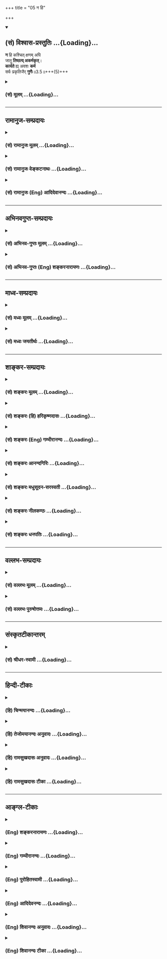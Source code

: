+++
title = "05 न हि"

+++
<div class="js_include" newlevelforh1="2" title="(सं) विश्वास-प्रस्तुतिः" unfilled url="/purANam_vaiShNavam/mahAbhAratam/06-bhIShma-parva/03-bhagavad-gItA-parva/saMskRtam/vishvAsa-prastutiH/03_karma-yogaH/05_na_hi.md">
<details open><summary><h2>(सं) विश्वास-प्रस्तुतिः ...{Loading}...</h2></summary>

**न** हि कश्चित् क्षणम् अपि  
जातु **तिष्ठत्य् अकर्मकृत्**।  
**कार्यते** ह्य् अवशः **कर्म**  
सर्वः प्रकृतिजैर् **गुणैः**॥3.5॥+++(5)+++
</details>
</div>
<div class="js_include collapsed" newlevelforh1="3" title="(सं) मूलम्" unfilled url="/purANam_vaiShNavam/mahAbhAratam/06-bhIShma-parva/03-bhagavad-gItA-parva/saMskRtam/mUlam/03_karma-yogaH/05_na_hi.md">
<details><summary><h3>(सं) मूलम् ...{Loading}...</h3></summary>

न हि कश्चित्क्षणमपि जातु तिष्ठत्यकर्मकृत्।  
कार्यते ह्यवशः कर्म सर्वः प्रकृतिजैर्गुणैः।।3.5।।
</details>
</div>


_________________
## रामानुज-सम्प्रदायः
<div class="js_include collapsed" newlevelforh1="3" title="(सं) रामानुजः मूलम्" unfilled url="/purANam_vaiShNavam/mahAbhAratam/06-bhIShma-parva/03-bhagavad-gItA-parva/saMskRtam/rAmAnujaH/mUlam/03_karma-yogaH/05_na_hi.md">
<details><summary><h3>(सं) रामानुजः मूलम् ...{Loading}...</h3></summary>

।।3.5।।**न हि** अस्मिन् लोके वर्तमानः पुरुषः **कश्चित्** कदाचित् **अपि**
कर्म अकुर्वाणः **तिष्ठति।**न किञ्चित्करोमि इति व्यवसितः अपि **सर्वः**
पुरुषः **प्रकृति**समुद्भवैः सत्त्वरजस्तमोभिः प्राक्तनकर्मानुगुणं
प्रवृद्धैः **गुणैः** स्वोचितं **कर्म** प्रति **अवशः कार्यते**
प्रवर्त्यते। अत उक्तलक्षणेन कर्मयोगेन प्राचीनं पापसञ्चयं नाशयित्वा
गुणांश्च सत्त्वादीन् वशे कृत्वा निर्मलान्तःकरणेन संपाद्यो
ज्ञानयोगः। अन्यथा ज्ञानयोगाय प्रवृत्तः अपि मिथ्याचारो भवति इति आह

</details>
</div>
<div class="js_include collapsed" newlevelforh1="3" title="(सं) रामानुजः वेङ्कटनाथः" unfilled url="/purANam_vaiShNavam/mahAbhAratam/06-bhIShma-parva/03-bhagavad-gItA-parva/saMskRtam/rAmAnujaH/venkaTanAthaH/03_karma-yogaH/05_na_hi.md">
<details><summary><h3>(सं) रामानुजः वेङ्कटनाथः ...{Loading}...</h3></summary>

  
  
।।3.5।। अनन्वयवशङ्कां परिहरन्ननन्तरश्लोकमवतारयति एतदेवेति।
परमपुरुषाराधनवेषस्य कर्मणस्त्यागे ज्ञाननिष्ठाया
दुस्सम्पादत्वमेवेत्यर्थः। प्रथमो हिशब्दः पूर्वश्लोकार्थोपपादनद्योतकः।
द्वितीयस्त्वेतच्छ्लोकपूर्वार्धोक्तोपपादनार्थः। प्रकरणारम्भेलोकेऽस्मिन्
3।3 इत्युक्ताधिकारिवैचित्र्यमपिकश्चित्सर्वः इत्याभ्यामभिप्रेतमिति
ज्ञापनायअस्मिन् लोके इत्युक्तम्। जातुशब्दो दिवसादिस्थूलकालपरः।
क्षणशब्दस्त्वत्रक्षणो व्यापारवैकल्ये कालभेदाल्पकालयोः
इत्यनेकार्थपाठात्तदन्तर्गताल्पकालविषय इत्यपौनरुक्त्यम्।
तदुभयसङ्ग्रहेणकदाचिदपीत्युक्तम्। प्रलयादिदशाव्यतिरिक्ते सर्वस्मिन् काल
इत्यर्थः। स्वपतोऽपि हि स्वापाख्यं कर्म अत एव हि तत्र
देशकालादिनियमेनानुज्ञाप्रतिषेधौ भवतः। अकर्मकृत् इत्यत्राकर्मणः कर्ता न
विवक्षितः किन्तु कर्मणोऽकर्तेति व्यञ्जनायकर्माकुर्वाण इत्युक्तम्।
सर्वशब्दाभिप्रेतमाह न किञ्चित्करोमीति व्यवसितोऽपीति। अयं
चार्थःकर्मेन्द्रियाणि संयम्य इत्युत्तरश्लोके व्यक्तो भविष्यति।
प्रकृतिजत्वेन विशेषणात् सत्त्वरजस्तमोभिरिति विशेषलाभः। प्रकृतौ नित्यं
विद्यमानानां कथं प्रकृतिजत्वमित्यत्रोक्तंप्राचीनेत्यादि। तदा चाहुः
कर्मवश्या गुणा ह्येते सत्त्वाद्याः पृथिवीपते वि.पु.2।13।70 इति। एतेन
कर्मयोगतनूकृतगुणकज्ञाननिष्ठव्यवच्छेदः। स्वोचितशब्देन तृतीयषट्के
वक्ष्यमाणः प्रकारो दर्शितः। स्वशब्दोऽत्र गुणपरःअवशः सर्वः
इत्युद्देश्यविशेषणत्वभ्रमव्युदासायअवशः कार्यते इत्युक्तम्। कार्यते
इत्यस्य प्रयोज्यकर्मपरत्वव्युदासेन
प्रयोज्यकर्तृविषयत्वव्यक्त्यर्थंप्रवर्त्यत इत्युक्तम्।
व्याख्यातश्लोकद्वयतात्पर्यमाह अत इति। अतः गुणपरतन्त्रतया कर्मयोगमन्तरेण
ज्ञानयोगस्य दुस्सम्पादत्वादित्यर्थः। पापनाशाद्गुणवशीकरणम् तच्च
मोक्षार्थप्रवृत्त्यनुकूलत्वम्। रजस्तमःप्राचुर्यनिवृत्तिर्वा
तत्कार्यरागद्वेषाद्यभावो वा निर्मलत्वमिहाभिप्रेतम्।  
  

</details>
</div>
<div class="js_include collapsed" newlevelforh1="3" title="(सं) रामानुजः (Eng) आदिदेवानन्दः" unfilled url="/purANam_vaiShNavam/mahAbhAratam/06-bhIShma-parva/03-bhagavad-gItA-parva/saMskRtam/rAmAnujaH/english/AdidevAnandaH/03_karma-yogaH/05_na_hi.md">
<details><summary><h3>(सं) रामानुजः (Eng) आदिदेवानन्दः ...{Loading}...</h3></summary>

3.5 In this world, no man can rest without doing work; for every person,
even though he may have determined, 'I will not do anything,' is caused
to act, i.e., is compelled to act according to the Gunas born of
Prakrti. The Gunas are Sattva, Rajas and Tamas which increase in
accordance with his old Karma. Conseently, Jnana Yoga can be attained
only by means of a purified inner organ after annulling the old
accumulation of sins by means of Karma Yoga of the aforesaid
characteristics and bringing Sattva and other Gunas under control.
Otherwise, one who engages oneself in Jnana Yoga becomes a hypocrite:

</details>
</div>


_________________
## अभिनवगुप्त-सम्प्रदायः
<div class="js_include collapsed" newlevelforh1="3" title="(सं) अभिनव-गुप्तः मूलम्" unfilled url="/purANam_vaiShNavam/mahAbhAratam/06-bhIShma-parva/03-bhagavad-gItA-parva/saMskRtam/abhinava-guptaH/mUlam/03_karma-yogaH/05_na_hi.md">
<details><summary><h3>(सं) अभिनव-गुप्तः मूलम् ...{Loading}...</h3></summary>

।।3.4 3.5।। तथा हि न कर्मणामिति। न हीति। ज्ञानं कर्मणा रहितं न भवति कर्म
च कौशलोपेतं ज्ञानरहितं न भवति इत्येकमेव वस्तु ज्ञानकर्मणी। तथाचोक्तम्। न
क्रियारहितं ज्ञानं न ज्ञानरहिता क्रिया।  
  
ज्ञानक्रियाविनिष्पन्न आचार्यः पशुपाशहा।। इति तस्मात् ज्ञानान्तर्वर्ति
कर्म अपरिहार्यम्। यतः परवश एव कायवाङ्मनसां परिस्पन्दात्मकत्वात् अवश्यं
किञ्चित्करोति।

</details>
</div>
<div class="js_include collapsed" newlevelforh1="3" title="(सं) अभिनव-गुप्तः (Eng) शङ्करनारायणः" unfilled url="/purANam_vaiShNavam/mahAbhAratam/06-bhIShma-parva/03-bhagavad-gItA-parva/saMskRtam/abhinava-guptaH/english/shankaranArAyaNaH/03_karma-yogaH/05_na_hi.md">
<details><summary><h3>(सं) अभिनव-गुप्तः (Eng) शङ्करनारायणः ...{Loading}...</h3></summary>

3.4-5 Na karmanam etc Na hi etc. Knowledge, deserted by action, does not
exist; and the action, combined with dexterity does not exist, \[if it
is\] deserted by knowledge. Therefore knowledge and action constitute
one and the same thing. Hence it has been delclared : 'Knowledge is not
deserted by action and action is not deserted by knowledge. \[Hence\] a
teacher who is well accomplished in knowledge and action, is the cutter
of the fetters of the fettered'. Therefore the action that is included
within the knowledge cannot be avoided. For, the body, the organ of
speech and the mind are, by nature, in a perpetual motion; and hence an
individual, being simply under the control of other than himself,
necessarily performs one action or the other. For, the body, the
speech-organ and the mind are of the nature of throbing.

</details>
</div>


_________________
## माध्व-सम्प्रदायः
<div class="js_include collapsed" newlevelforh1="3" title="(सं) मध्वः मूलम्" unfilled url="/purANam_vaiShNavam/mahAbhAratam/06-bhIShma-parva/03-bhagavad-gItA-parva/saMskRtam/madhvaH/mUlam/03_karma-yogaH/05_na_hi.md">
<details><summary><h3>(सं) मध्वः मूलम् ...{Loading}...</h3></summary>

।।3.5।। न तु कर्माणि सर्वात्मना त्यक्तुं शक्यानीत्याह न हीति।

</details>
</div>
<div class="js_include collapsed" newlevelforh1="3" title="(सं) मध्वः जयतीर्थः" unfilled url="/purANam_vaiShNavam/mahAbhAratam/06-bhIShma-parva/03-bhagavad-gItA-parva/saMskRtam/madhvaH/jayatIrthaH/03_karma-yogaH/05_na_hi.md">
<details><summary><h3>(सं) मध्वः जयतीर्थः ...{Loading}...</h3></summary>

।।3.5।। ज्ञानरहितात् कर्मत्यागरूपाद्यत्याश्रमात्सिद्धिं न समधिगच्छति 3।4
इति किल पूर्वमुक्तम् तत्रहेत्वाकाङ्क्षायां न हि कश्चिदित्युच्यते इति
व्याख्यानमसदिति भावेन श्लोकतात्पर्यमाह **न त्वि**ति। न ह्यत्र
ज्ञानस्यावश्यकत्वे किञ्चिदुच्यते। नापि यज्ञादिकर्माकरणस्यासम्भवोऽभिधीयते
येन प्रकृतसङ्गतिः स्यात् किन्तु शरीरयात्राद्यर्थानां
कर्मणामपरिहार्यत्वम्। अतो नेदं व्याख्यानं अपि तर्हिकर्मणा बध्यते जन्तुः
म.भा.12।241।7 इति स्मृतिमाश्रित्य यस्तृतीयः पक्षस्तमाशङ्क्ययज्ञार्थात्
3।9 इति स्मृतेरर्थसङ्कोचं वक्ष्यति तत्र कुतः स्मृतेरर्थसङ्कोचः
इत्याकाङ्क्षा स्यात् तामपाकर्तुमुपोद्धातन्यायेन
कर्मशब्दस्तावदसङ्कुचितार्थः परेणाप्यङ्गीकर्तुमशक्य इति प्रतिपादयितुं
कर्माणि सर्वात्मना त्यक्तुं नैव शक्यानीत्यनेनाहेति भावः।

</details>
</div>


_________________
## शाङ्कर-सम्प्रदायः
<div class="js_include collapsed" newlevelforh1="3" title="(सं) शङ्करः मूलम्" unfilled url="/purANam_vaiShNavam/mahAbhAratam/06-bhIShma-parva/03-bhagavad-gItA-parva/saMskRtam/shankaraH/mUlam/03_karma-yogaH/05_na_hi.md">
<details><summary><h3>(सं) शङ्करः मूलम् ...{Loading}...</h3></summary>

।।3.5।। **न हि** यस्मात् **क्षणमपि** कालं **जातु** कदाचित् **कश्चित्
तिष्ठति अकर्मकृत्** सन्। कस्मात् **कार्यते** प्रवर्त्यते **हि** यस्मात्
**अवश** एव अस्वतन्त्र एव **कर्म सर्वः** प्राणी **प्रकृतिजैः** प्रकृतितो
जातैः सत्त्वरजस्तमोभिः **गुणैः**। अज्ञ इति वाक्यशेषः यतो
वक्ष्यतिगुणैर्यो न विचाल्यते इति। साङ्ख्यानां पृथक्करणात् अज्ञानामेव हि
कर्मयोगः न ज्ञानिनाम्। ज्ञानिनां तु गुणैरचाल्यमानानां स्वतश्चलनाभावात्
कर्मयोगो नोपपद्यते। तथा च व्याख्यातम् वेदाविनाशिनम्
इत्यत्र।। यत्त्वनात्मज्ञः चोदितं कर्म नारभते इति तदसदेवेत्याह

</details>
</div>
<div class="js_include collapsed" newlevelforh1="3" title="(सं) शङ्करः (हि) हरिकृष्णदासः" unfilled url="/purANam_vaiShNavam/mahAbhAratam/06-bhIShma-parva/03-bhagavad-gItA-parva/saMskRtam/shankaraH/hindI/harikRShNadAsaH/03_karma-yogaH/05_na_hi.md">
<details><summary><h3>(सं) शङ्करः (हि) हरिकृष्णदासः ...{Loading}...</h3></summary>

।।3.5।। बिना ज्ञानके केवल कर्मसंन्यासमात्रसे मनुष्य निष्कर्मतारूप
सिद्धिको क्यों नहीं पाता इसका कारण जाननेकी इच्छा होनेपर कहते हैं कोई भी
मनुष्य कभी क्षणमात्र भी कर्म किये बिना नहीं रहता क्योंकि सभी प्राणी
प्रकृतिसे उत्पन्न सत्त्व रज और तमइन तीन गुणोंद्वारा परवश हुए अवश्य ही
कर्मोंमें प्रवृत्त कर दिये जाते हैं। यहाँ सभी प्राणीके साथ अज्ञानी (
शब्द ) और जोड़ना चाहिये ( अर्थात् सभी अज्ञानी प्राणी ऐसे पढ़ना चाहिये )
क्योंकि आगे जो गुणोंसे विचलित नहीं किया जा सकता इस कथनसे ज्ञानियोंको अलग
किया है अतः अज्ञानियोंके लिये ही कर्मयोग है ज्ञानियोंके लिये नहीं।
क्योंकि जो गुणोंद्वारा विचलित नहीं किये जा सकते उन ज्ञानियोंमें स्वतः
क्रियाका अभाव होनेसे उनके लिये कर्मयोग सम्भव नहीं है। ऐसे ही
वेदाविनाशिनम् इस श्लोककी व्याख्यामें विस्तारपूर्वक कहा गया है।

</details>
</div>
<div class="js_include collapsed" newlevelforh1="3" title="(सं) शङ्करः (Eng) गम्भीरानन्दः" unfilled url="/purANam_vaiShNavam/mahAbhAratam/06-bhIShma-parva/03-bhagavad-gItA-parva/saMskRtam/shankaraH/english/gambhIrAnandaH/03_karma-yogaH/05_na_hi.md">
<details><summary><h3>(सं) शङ्करः (Eng) गम्भीरानन्दः ...{Loading}...</h3></summary>

3.5 Hi, because; na kascit, no one; jatu, ever; tisthati, remains; api,
even; for so much time as a ksanam, moment; akarma-krt, without doing
work. Why; Hi, for; sarvah, all creatures; karyate karma, are made to
work; verily avasah, under compulsion; gunaih, by the gunas-sattva
(goodness); rajas (activity), and tamas (mental darkness); prakrti-jaih,
born of Nature. The word 'unenlightened' has to be added to the
sentence, since the men of realzation have been spoken of separately in,
'who is not distracted by the three gunas (alities)' (14.23). For
Karma-yoga is meant only for the unenlightened, nor for the men of
Knowledge. Karma-yoga, on the other hand, is not pertinent for the men
of Knowledge who, because of their not moving away from their own Self,
are not shaken by the gunas. This has been explained similarly in, 'he
who has known this One as indestructible' (2.21). But, if one who is not
a knower of the self does not perform prescribed action, then this is
certainly bad. Hence the Lord says:

</details>
</div>
<div class="js_include collapsed" newlevelforh1="3" title="(सं) शङ्करः आनन्दगिरिः" unfilled url="/purANam_vaiShNavam/mahAbhAratam/06-bhIShma-parva/03-bhagavad-gItA-parva/saMskRtam/shankaraH/AnandagiriH/03_karma-yogaH/05_na_hi.md">
<details><summary><h3>(सं) शङ्करः आनन्दगिरिः ...{Loading}...</h3></summary>

।।3.5।। उक्तेऽर्थे बुभुत्सितं हेतुं वक्तुमुत्तरश्लोकमुत्थापयति
**कस्मादिति।** कस्मान्न कर्मसंन्यासादेव सिद्धिमधिगच्छतीति पूर्वेण
संबन्धः। कदाचित्क्षणमात्रमपि न कश्चिदकर्मकृत्तिष्ठतीत्यत्र
हेतुत्वेनोत्तरार्धं व्याचष्टे **कस्मादिति।** सर्वशब्दाञ्ज्ञानवानपि
गुणैरवशः सन् कर्म कार्यते ततश्च ज्ञानवतः संन्यासवचनमनवकाशं
स्यादित्याशङ्क्याह **अज्ञ इतीति**। तमेव वाक्यशेषं वाक्यशेषावष्टम्भेन
स्पष्टयति **यत इति।** आत्मज्ञानवतो गुणैरविचाल्यतया
गुणातीतत्ववचनादज्ञस्यैव सत्त्वादिगुणैरिच्छाभेदेन कार्यकरणसंघातं
प्रवर्तयितुमशक्तस्याजितकार्यकरणसंघातस्य क्रियासु प्रवर्तमानत्वमित्यर्थः।
ज्ञानयोगेनेत्यादिनोक्तन्यायाच्च वाक्यशेषोपपत्तिरित्याह
**साङ्ख्यानामिति।** ज्ञानिनां गुणप्रयुक्तचलनाभावेऽपि
स्वाभाविकचलनबलात्कर्मयोगो भविष्यतीत्याशङ्क्याह **ज्ञानिनां त्विति।**
प्रत्यगात्मनि स्वारसिकचलनासंभवे प्रागुक्तं न्यायं स्मारयति **तथाचेति।**

</details>
</div>
<div class="js_include collapsed" newlevelforh1="3" title="(सं) शङ्करः मधुसूदन-सरस्वती" unfilled url="/purANam_vaiShNavam/mahAbhAratam/06-bhIShma-parva/03-bhagavad-gItA-parva/saMskRtam/shankaraH/madhusUdana-sarasvatI/03_karma-yogaH/05_na_hi.md">
<details><summary><h3>(सं) शङ्करः मधुसूदन-सरस्वती ...{Loading}...</h3></summary>

।।3.5।। ततः कर्मजन्यशुद्ध्यभावे बहिर्मुखः हि यस्मात्क्षणमपि कालं जातु
कदाचित्कश्चिदप्यजितेन्द्रियोऽकर्मकृत्सन्न तिष्ठति अपितु
लौकिकवैदिककर्मानुष्ठानव्यग्र एव तिष्ठति। तस्मादशुद्धचित्तस्य संन्यासो न
संभवतीत्यर्थः। कस्मात्पुनरविद्वान्कर्माण्यकुर्वाणो न तिष्ठति। हि
यस्मात्सर्वः प्राणी चित्तशुद्धिरहितोऽवशोऽस्वतन्त्रएव सन् प्रकृतिजैः
प्रकृतितो जातैरभिव्यक्तैः कार्याकारेण सत्त्वरजस्तमोभिः स्वभावप्रभवैर्वा
रागद्वेषादिभिर्गुणैः कर्म लौकिकं वैदिकं वा कार्यते। अतः कर्माण्यकुर्वाणो
न कश्चिदपि तिष्ठतीत्यर्थः। यतः स्वाभाविका गुणाश्चालकाः अतः परवशतया
सर्वदा कर्माणि कुर्वतोऽशुद्धबुद्धेः सर्वकर्मसंन्यासो न संभवतीति न
संन्यासनिबन्धना ज्ञाननिष्ठा संभवतीत्यर्थः।

</details>
</div>
<div class="js_include collapsed" newlevelforh1="3" title="(सं) शङ्करः नीलकण्ठः" unfilled url="/purANam_vaiShNavam/mahAbhAratam/06-bhIShma-parva/03-bhagavad-gItA-parva/saMskRtam/shankaraH/nIlakaNThaH/03_karma-yogaH/05_na_hi.md">
<details><summary><h3>(सं) शङ्करः नीलकण्ठः ...{Loading}...</h3></summary>

।।3.5।। एतदेव प्रपञ्चयति **नहीति।** अवशः कर्मजशुद्ध्यभावादजितचित्तः
कश्चिदपि जातु कदाचित्समाधिकालेऽपि क्षणमप्यकर्मकृत् कर्माणि
दुर्मनोरथादीन्यकुर्वन् हि प्रसिद्धं न तिष्ठति। हि यस्मात्सर्वोऽपि लोकः
प्रकृतिजैर्गुणैः सत्त्वरजस्तमोभिः स्वभावप्रभवैः रागद्वेषादिभिर्वा कर्म
कायिकं वाचिकं मानसिकं वा कार्यतेऽवश्यं तत्र प्रवर्त्यते।

</details>
</div>
<div class="js_include collapsed" newlevelforh1="3" title="(सं) शङ्करः धनपतिः" unfilled url="/purANam_vaiShNavam/mahAbhAratam/06-bhIShma-parva/03-bhagavad-gItA-parva/saMskRtam/shankaraH/dhanapatiH/03_karma-yogaH/05_na_hi.md">
<details><summary><h3>(सं) शङ्करः धनपतिः ...{Loading}...</h3></summary>

।।3.5।। तत्र हेतुवाकाङ्क्षायामाह **नहीति।** हि यस्मात्कश्चि
दज्ञोऽशुद्धचित्तः क्षणमपि कालं जातु कदाचिदपि कस्यांचिदप्यवस्थायां
अकर्मकृत्सन्न तिष्ठति। हि यस्मादस्वतन्त्र एव सर्वोऽज्ञलोकः प्रकृतितो
जातैः सत्वरजस्तमोभिर्गुणैः कर्म कार्यते। एतेन कर्मणां च
संन्यासस्तेष्वनासक्तिमात्रं नतु स्वरुपेणाशक्यत्वादित्याह **नहीति।**
कश्चिदपि ज्ञानी वाऽज्ञो वेति परास्तम्। अस्य पक्षस्य युक्तिशतेन
भगवत्पादैर्निराकृतत्वात्गुणैर्यो न विचाल्यते इति
वक्ष्यमाणविरोधस्यात्रैवाचार्यैरुक्तत्वाच्च। अतोऽज्ञं कर्मत्यागिनं
निन्दति कर्मेन्द्रियाणीति स्वपरग्रन्थविरोधाच्च।

</details>
</div>


_________________
## वल्लभ-सम्प्रदायः
<div class="js_include collapsed" newlevelforh1="3" title="(सं) वल्लभः मूलम्" unfilled url="/purANam_vaiShNavam/mahAbhAratam/06-bhIShma-parva/03-bhagavad-gItA-parva/saMskRtam/vallabhaH/mUlam/03_karma-yogaH/05_na_hi.md">
<details><summary><h3>(सं) वल्लभः मूलम् ...{Loading}...</h3></summary>

।।3.5।। अतोऽवशः सर्वः प्रकृतिजैर्गुणैर्वा कर्म कार्यत एव।

</details>
</div>
<div class="js_include collapsed" newlevelforh1="3" title="(सं) वल्लभः पुरुषोत्तमः" unfilled url="/purANam_vaiShNavam/mahAbhAratam/06-bhIShma-parva/03-bhagavad-gItA-parva/saMskRtam/vallabhaH/puruShottamaH/03_karma-yogaH/05_na_hi.md">
<details><summary><h3>(सं) वल्लभः पुरुषोत्तमः ...{Loading}...</h3></summary>

  
  
।।3.5।। अज्ञात्वा कर्मकरणे तत्त्यागोऽपि न भवति ज्ञात्वाऽज्ञात्वा वा कर्म
तु करोत्येवेत्याह न हीति। कश्चित् जातु कदाचित् क्षणमपि अकर्मकृत्
कर्माण्यकुर्वन् न तिष्ठति। कुतः इत्यत आह सर्वः प्रकृतिजैर्गुणैः
सात्त्विकादिभिः कर्म कार्यते कर्मणि प्रवर्त्यते। तत्र कारणमाह ह्यवश इति।
हीति निश्चयेन। अवशः न मद्वशो भक्त इत्यर्थः। अतस्तदारम्भात्
स्वरूपज्ञानानन्तरं प्राकृतकार्यतां तेषु ज्ञात्वा मद्वशो भूत्वा त्यजेदिति
भावः।  
  

</details>
</div>


_________________
## संस्कृतटीकान्तरम्
<div class="js_include collapsed" newlevelforh1="3" title="(सं) श्रीधर-स्वामी" unfilled url="/purANam_vaiShNavam/mahAbhAratam/06-bhIShma-parva/03-bhagavad-gItA-parva/saMskRtam/shrIdhara-svAmI/03_karma-yogaH/05_na_hi.md">
<details><summary><h3>(सं) श्रीधर-स्वामी ...{Loading}...</h3></summary>

।।3.5।। कर्मणां च संन्यासस्तेष्वनासक्तिमात्रं न तु स्वरुपेणा
शक्यत्वादित्याह **नहीति।** जातु कास्यांचिदवस्थायां क्षणमात्रमपि कश्चिदपि
ज्ञानी वाऽज्ञो वा अकर्मकृत्कर्माण्यकुर्वाणो न तिष्ठति। तत्र हेतुः
प्रकृतिजैः स्वाभावप्रभवै राग्द्वेषादिगुणैः सर्वोऽपि जनः कर्म कार्यते
कर्मणि प्रवर्तते अवशोऽस्वतन्त्रः सन्।

</details>
</div>


_________________
## हिन्दी-टीकाः
<div class="js_include collapsed" newlevelforh1="3" title="(हि) चिन्मयानन्दः" unfilled url="/purANam_vaiShNavam/mahAbhAratam/06-bhIShma-parva/03-bhagavad-gItA-parva/hindI/chinmayAnandaH/03_karma-yogaH/05_na_hi.md">
<details><summary><h3>(हि) चिन्मयानन्दः ...{Loading}...</h3></summary>

।।3.5।। प्रकृति के सत्त्व रज और तम इन तीन गुणों के प्रभाव में मनुष्य
सदैव रहता है। क्षणमात्र भी पूर्णरूप से निष्क्रिय होकर वह नहीं रह सकता।
निष्क्रियता जड़ पदार्थ का धर्म है। शरीर से कोई कर्म न करने पर भी हम मन
और बुद्धि से क्रियाशील रहते ही हैं। विचार क्रिया केवल निद्रावस्था में
लीन हो जाती है। जब तक हम इन गुणों के प्रभाव में रहते हैं तब तक कर्म करने
के लिए हम विवश होते हैं। इसलिए कर्म का सर्वथा त्याग करना प्रकृति के नियम
के विरुद्ध होने के कारण असम्भव है। शारीरिक कर्म न करने पर भी मनुष्य
व्यर्थ के विचारों में मन की शक्ति को गँवाता है। अत गीता का उपदेश है कि
मनुष्य शरीर से तो कर्म करे परन्तु समर्पण की भावना से इससे शक्ति के
अपव्यय से बचाव होने के साथसाथ उसके व्यक्तित्व का भी विकास होता
है। आत्मस्वरूप को नहीं जानने वाले पुरुष के लिए कर्तव्य का त्याग उचित नहीं
है।  
  
भगवान् कहते हैं

</details>
</div>
<div class="js_include collapsed" newlevelforh1="3" title="(हि) तेजोमयानन्दः अनुवादः" unfilled url="/purANam_vaiShNavam/mahAbhAratam/06-bhIShma-parva/03-bhagavad-gItA-parva/hindI/tejomayAnandaH/anuvAdaH/03_karma-yogaH/05_na_hi.md">
<details><summary><h3>(हि) तेजोमयानन्दः अनुवादः ...{Loading}...</h3></summary>

।।3.5।। कोई भी पुरुष कभी क्षणमात्र भी बिना कर्म किए नहीं रह सकता क्योंकि
प्रकृति से उत्पन्न गुणों के द्वारा अवश हुए सब (पुरुषों) से कर्म करवा
लिया जाता है।।  
  

</details>
</div>
<div class="js_include collapsed" newlevelforh1="3" title="(हि) रामसुखदासः अनुवादः" unfilled url="/purANam_vaiShNavam/mahAbhAratam/06-bhIShma-parva/03-bhagavad-gItA-parva/hindI/rAmasukhadAsaH/anuvAdaH/03_karma-yogaH/05_na_hi.md">
<details><summary><h3>(हि) रामसुखदासः अनुवादः ...{Loading}...</h3></summary>

।।3.5।। कोई भी मनुष्य किसी भी अवस्थामें क्षणमात्र भी कर्म किये बिना नहीं
रह सकता; क्योंकि (प्रकृतिके) परवश हुए सब प्राणियोंसे प्रकृतिजन्य गुण
कर्म कराते हैं।

</details>
</div>
<div class="js_include collapsed" newlevelforh1="3" title="(हि) रामसुखदासः टीका" unfilled url="/purANam_vaiShNavam/mahAbhAratam/06-bhIShma-parva/03-bhagavad-gItA-parva/hindI/rAmasukhadAsaH/TIkA/03_karma-yogaH/05_na_hi.md">
<details><summary><h3>(हि) रामसुखदासः टीका ...{Loading}...</h3></summary>

3.5।।***व्याख्या--*'न हि कश्चित् क्षणमपि जातु
तिष्ठत्यकर्मकृत्'--**कर्मयोग, ज्ञानयोग और भक्तियोग--किसी भी मार्गमें
साधक कर्म किये बिना नहीं रह सकता। यहाँ **'कश्चित् क्षणम्'** और
**'जातु'**--ये तीनों विलक्षण पद हैं। इनमें **'कश्चित्'** पदका प्रयोग
करके भगवान् कहते हैं कि कोई भी मनुष्य कर्म किये बिना नहीं रहता, चाहे वह
ज्ञानी हो या अज्ञानी। यद्यपि ज्ञानीका अपने कहलानेवाले शरीरके साथ कोई
सम्बन्ध नहीं रहता, तथापि उसके कहलानेवाले शरीरसे भी हरदम क्रिया होती रहती
है। **'क्षणम्'**पदका प्रयोग करके भगवान् यह कहते हैं कि यद्यपि
मनुष्य**'**मैं हरदम कर्म करता हूँ' ऐसा नहीं मानता, तथापि जबतक वह शरीरके
साथ अपना सम्बन्ध मानता है, तबतक वह एक क्षणके लिये भी कर्म किये बिना नहीं
रहता। **'जातु'** पदका प्रयोग करके भगवान् कहते हैं कि जाग्रत्, स्वप्न्,
सुषुप्ति, मूर्च्छा आदि किसी भी अवस्थामें मनुष्य कर्म किये बिना यह नहीं
रह सकता। इसका कारण भगवान् इसी श्लोकके उत्तरार्धमें **'अवशः'** पदसे बताते
हैं कि प्रकृतिके परवश होनेके कारण उसे कर्म करने ही पड़ते हैं। प्रकृति
निरन्तर परिवर्तनशील है। साधकको अपने लियेकुछ नहीं करना है। जो विहित कर्म
सामने आ जाय, उसे केवल दूसरोंके हितकी दृष्टिसे कर देना है।
परमात्मप्राप्तिका उद्देश्य होनेसे साधक निषिद्ध-कर्म तो कर ही नहीं
सकता। बहुत-से मनुष्य केवल स्थूलशरीरकी क्रियाओंको कर्म मानते हैं, पर गीता
मनकी क्रियाओंको भी कर्म मानती है। गीताने शारीरिक, वाचिक और मानसिक रूपसे
की गयी मात्र क्रियाओंको कर्म माना है--**'शरीरवाङ्मनोभिर्यत्कर्म
प्रारभते नरः'** (गीता 18। 15)। जिस शारीरिक अथवा मानसिक क्रियाओंके साथ
मनुष्य अपना सम्बन्ध मान लेता है, वे ही सब क्रियाएँ 'कर्म' बनकर उसे
बाँधनेवाली होती हैं, अन्य क्रियाएँ नहीं। मनुष्योंकी एक ऐसी धारणा बनी हुई
है, जिसके अनुसार वे बच्चोंका पालन-पोषण तथा आजीविका-व्यापार, नौकरी,
अध्यापन आदिको ही कर्म मानते हैं और इनके अतिरिक्त खाना-पीना, सोना, बैठना,
चिन्तन करना आदिको कर्म नहीं मानते। इसी कारण कई मनुष्य व्यापार आदि
कर्मोंको छोड़कर ऐसा मान लेते हैं कि मैं कर्म नहीं कर रहा हूँ। परन्तु यह
उनकी भारी भूल है। शरीर-निर्वाह-सम्बन्धी स्थूलशरीरकी क्रियाएँ; नींद,
चिन्तन आदि सूक्ष्म-शरीरकी क्रियाएँ और समाधि आदि कारण-शरीरकी क्रियाएँ ये
सब कर्म ही हैं। जबतक शरीरमें अहंता-ममता है तबतक शरीरसे होनेवाली मात्र
क्रियाएँ कर्म हैं। कारण कि शरीर प्रकृतिका कार्य है और प्रकृति कभी अक्रिय
नहीं होती। अतः शरीरमें अहंताममता रहते हुए कोई भी मनुष्य किसी भी
अवस्थामें क्षणमात्र भी कर्म किये बिना नहीं रह सकता, चाहे वह अवस्था
प्रवृत्तिकी हो या निवृत्तिकी।  
  
**'कार्यते ह्यवशः कर्म सर्वः प्रकृतिजैर्गुणैः'--**प्रकृतिजन्य गुण
(प्रकृतिके) परवश हुए प्राणियोंसे कर्म कराते हैं। परवश होनेपर प्रकृतिके
गुणोंद्वारा कर्म कराये जाते हैं; क्योंकि प्रकृति एवं उसके गुण निरन्तर
क्रियाशील हैं (गाता 3। 27 13। 29)। यद्यपि आत्मा स्वयं अक्रिय, असंग,
अविनाशी, निर्विकार तथा निर्लिप्त है, तथापि जबतक वह प्रकृति एवं उसके
कार्य--स्थूल, सूक्ष्म और कारण-शरीरमें किसी भी शरीरके साथ अपना सम्बन्ध
मानकर उससे सुख चाहता है, तबतक वह प्रकृतिके परवश रहता है (गीता 14। 5)।
इसी परवशताको यहाँ **'अवशः'** पदसे कहा गया है। नवें अध्यायके आठवें
श्लोकमें और आठवें अध्यायके उन्नीसवेँ श्लोकमें भी प्रकृतिके साथ सम्बन्ध
माननेसे परवश हुए जीवके द्वारा कर्म करनेकी बात कही गयी है। स्वभाव बनता है
वृत्तियोंसे, वृत्तियाँ बनती हैं गुणोंसे और गुण पैदा होते हैं प्रकृतिसे।
अतः चाहे स्वभावके परवश कहो, चाहे गुणोंके परवश कहो और चाहे प्रकृतिके परवश
कहो, एक ही बात है। वास्तवमें सबके मूलमें प्रकृति-जन्य पदार्थोंकी परवशता
ही है। इसी परवशतासे सभी परवशताएँ पैदा होती हैं। अतः प्रकृतिजन्य
पदार्थोंकी परवशताको ही कहीं कालकी, कहीं स्वभावकी, कहीं कर्मकी और कहीं
गुणोंकी परवशता कह दिया है। तात्पर्य यह है कि यह जीव जबतक प्रकृति और उसके
गुणोंसे अतीत नहीं होता, परमात्माकी प्राप्ति नहीं कर लेता, तबतक यह गुण,
काल, स्वभाव आदिके अवश (परवश) ही रहता है अर्थात् यह जीव जबतक प्रकृतिके
साथ अपना सम्बन्ध मानता है, प्रकृतिमें स्थित रहता है, तबतक यह कभी
गुणोंके, कभी कालके, कभी भोगोंके और कभी स्वभावके परवश होता रहता है कभी
स्ववश (स्वतन्त्र) नहीं रहता। इनके सिवाय यह परिस्थिति, व्यक्ति, स्त्री,
पुत्र, धन, मकान आदिके भी परवश होता रहता है। परन्तु जब यह गुणोंसे अतीत
अपने स्वरूपका अथवा परमात्मतत्त्वका अनुभव कर लेता है, तो फिर इसकी यह
परवशता नहीं रहती और यह स्वतःसिद्ध स्वतन्त्रताको प्राप्त हो जाता है।

</details>
</div>


_________________
## आङ्ग्ल-टीकाः
<div class="js_include collapsed" newlevelforh1="3" title="(Eng) शङ्करनारायणः" unfilled url="/purANam_vaiShNavam/mahAbhAratam/06-bhIShma-parva/03-bhagavad-gItA-parva/english/shankaranArAyaNaH/03_karma-yogaH/05_na_hi.md">
<details><summary><h3>(Eng) शङ्करनारायणः ...{Loading}...</h3></summary>

3.5. For, no one can ever remain, even for a moment, as a non-performer
of action; because everyone, being not master of himself, is forced to
perform action by the Strands born of the Prakrti (Material cause)

</details>
</div>
<div class="js_include collapsed" newlevelforh1="3" title="(Eng) गम्भीरानन्दः" unfilled url="/purANam_vaiShNavam/mahAbhAratam/06-bhIShma-parva/03-bhagavad-gItA-parva/english/gambhIrAnandaH/03_karma-yogaH/05_na_hi.md">
<details><summary><h3>(Eng) गम्भीरानन्दः ...{Loading}...</h3></summary>

3.5 Because, no one ever remains even for a moment without doing work.
For all are made to work under compulsion by the gunas born of Nature.

</details>
</div>
<div class="js_include collapsed" newlevelforh1="3" title="(Eng) पुरोहितस्वामी" unfilled url="/purANam_vaiShNavam/mahAbhAratam/06-bhIShma-parva/03-bhagavad-gItA-parva/english/purohitasvAmI/03_karma-yogaH/05_na_hi.md">
<details><summary><h3>(Eng) पुरोहितस्वामी ...{Loading}...</h3></summary>

3.5 He cannot even for a moment remain really inactive, for the
Qualities of Nature will compel him to act whether he will or no.

</details>
</div>
<div class="js_include collapsed" newlevelforh1="3" title="(Eng) आदिदेवनन्दः" unfilled url="/purANam_vaiShNavam/mahAbhAratam/06-bhIShma-parva/03-bhagavad-gItA-parva/english/AdidevanandaH/03_karma-yogaH/05_na_hi.md">
<details><summary><h3>(Eng) आदिदेवनन्दः ...{Loading}...</h3></summary>

3.5 No man can, even for a moment, rest without doing work; for everyone
is caused to act, in spite of himself, by the Gunas born of Nature.

</details>
</div>
<div class="js_include collapsed" newlevelforh1="3" title="(Eng) शिवानन्दः अनुवादः" unfilled url="/purANam_vaiShNavam/mahAbhAratam/06-bhIShma-parva/03-bhagavad-gItA-parva/english/shivAnandaH/anuvAdaH/03_karma-yogaH/05_na_hi.md">
<details><summary><h3>(Eng) शिवानन्दः अनुवादः ...{Loading}...</h3></summary>

3.5 Verily none can ever remain for even a moment without performing
action; for everyone is made to act helplessly indeed by the alities
born of Nature.

</details>
</div>
<div class="js_include collapsed" newlevelforh1="3" title="(Eng) शिवानन्दः टीका" unfilled url="/purANam_vaiShNavam/mahAbhAratam/06-bhIShma-parva/03-bhagavad-gItA-parva/english/shivAnandaH/TIkA/03_karma-yogaH/05_na_hi.md">
<details><summary><h3>(Eng) शिवानन्दः टीका ...{Loading}...</h3></summary>

3.5 नहि not; कश्चित् anyone; क्षणम् a moment; अपि even; जातु verily;
तिष्ठति remains; अकर्मकृत् without performing action; कार्यते is made to
do; हि for; अवशः helpless; कर्म action; सर्वः all; प्रकृतिजैः born of
Prakriti; गुणैः by the alities.Commentary The Gunas (alities of Nature)
are three; viz.; Sattva; Rajas and Tamas. Sattva is harmony or light or
purity Rajas is passion or motion Tamas is inertia or darkness. Sattvic
actions help a man to attain to Moksha. Rajasic and Tamasic actions bind
a man to Samsara.These alities cannot affect a man who has knowledge of
the Self. He has crossed over these alities. He has become a Gunatita
(one who has transcended the alities of Nature). The ignorant man who
has no knowledge of the Self and who is swayed by Avidya or nescience is
driven helplessly to action by the Gunas. (Cf.IV.16;XVIII.11).

</details>
</div>
